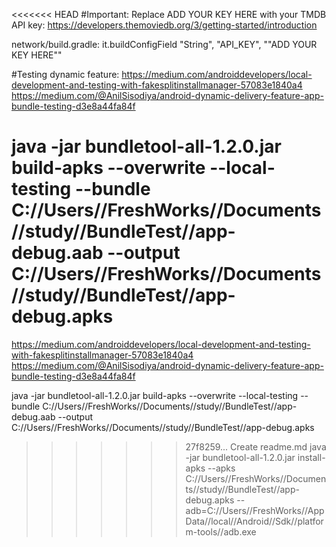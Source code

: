 <<<<<<< HEAD
#Important:
Replace ADD YOUR KEY HERE  with your TMDB API key:
https://developers.themoviedb.org/3/getting-started/introduction

network/build.gradle:
       it.buildConfigField "String", "API_KEY", "\"ADD YOUR KEY HERE\""

#Testing dynamic feature:
https://medium.com/androiddevelopers/local-development-and-testing-with-fakesplitinstallmanager-57083e1840a4
https://medium.com/@AnilSisodiya/android-dynamic-delivery-feature-app-bundle-testing-d3e8a44fa84f

java -jar bundletool-all-1.2.0.jar build-apks --overwrite --local-testing --bundle C://Users//FreshWorks//Documents//study//BundleTest//app-debug.aab --output C://Users//FreshWorks//Documents//study//BundleTest//app-debug.apks
=======
https://medium.com/androiddevelopers/local-development-and-testing-with-fakesplitinstallmanager-57083e1840a4
https://medium.com/@AnilSisodiya/android-dynamic-delivery-feature-app-bundle-testing-d3e8a44fa84f

java -jar bundletool-all-1.2.0.jar build-apks --overwrite --local-testing --bundle C://Users//FreshWorks//Documents//study//BundleTest//app-debug.aab --output C://Users//FreshWorks//Documents//study//BundleTest//app-debug.apks

>>>>>>> 27f8259... Create readme.md
java -jar bundletool-all-1.2.0.jar install-apks --apks C://Users//FreshWorks//Documents//study//BundleTest//app-debug.apks --adb=C://Users//FreshWorks//AppData//local//Android//Sdk//platform-tools//adb.exe